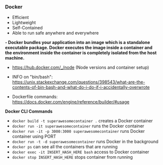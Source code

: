### Docker
 - Efficient
 - Lightweight
 - Self-Contained
 - Able to run safe anywhere and everywhere

**- Docker bundles your application into an image which is a standalone executable package.  Docker executes the image inside a container and the environment inside the container is completely isolated from the host machine.**

- https://hub.docker.com/_/node (Node versions and container setup)

- INFO on "bin/bash": https://unix.stackexchange.com/questions/398543/what-are-the-contents-of-bin-bash-and-what-do-i-do-if-i-accidentally-overwrote
- Dockerfile commands: https://docs.docker.com/engine/reference/builder/#usage

**Docker CLI Commands**

 - ``docker build -t superawesomecontainer .`` creates a Docker container
 - ``docker run -it superawesomecontainer`` runs the Docker container
 - ``docker run -it -p 3000:3000 superawesomecontainer`` runs Docker container using PORT
 - ``docker run -t -d superawesomecontainer`` runs Docker in the background
 - ``docker ps`` can see all the containers that are running
 - ``docker exec -it INSERT_HASH_HERE bash`` access to Docker container
 - ``docker stop INSERT_HASH_HERE`` stops container from running